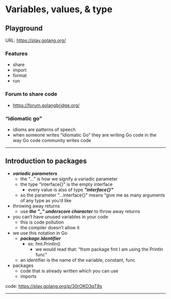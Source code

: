 # Variables, values, & type

## Playground

URL: https://play.golang.org/

### Features
- share
- import
- format
- run

### Forum to share code
 - https://forum.golangbridge.org/ 
   
### **“idiomatic go”**
- idioms are patterns of speech
- when someone writes “idiomatic Go” they are writing Go code in the way Go code community writes code
---
## Introduction to packages
- ***variadic parameters***
  - the “...<some type>” is how we signify a variadic parameter
  - the type “interface{}” is the empty interface
    - every value is also of type ***"interface{}"***
  - so the parameter "...interface{}" means “give me as many arguments of any type as you’d like 
- throwing away returns
  - use ***the "_" underscore character*** to throw away returns
- you can’t have unused variables in your code
  - this is code pollution
  - the compiler doesn’t allow it
- we use this notation in Go
  - ***package.Identifier***
    - ex: fmt.Println()
      - we would read that: “from package fmt I am using the Println func”
  - an identifier is the name of the variable, constant, func
- packages
  - code that is already written which you can use
  - imports

code: https://play.golang.org/p/30rOKO3qT8s

---
